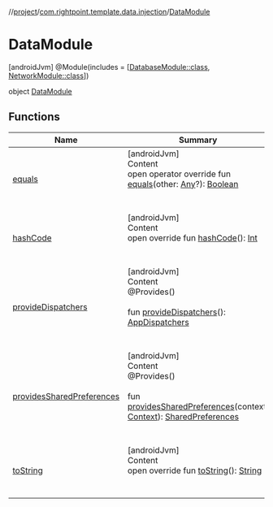 //[project](../../index.md)/[com.rightpoint.template.data.injection](../index.md)/[DataModule](index.md)



# DataModule
[androidJvm] @Module(includes = [[DatabaseModule::class](../../com.rightpoint.template.cache.room/-database-module/index.md), [NetworkModule::class](../../com.rightpoint.template.remote/-network-module/index.md)])

object [DataModule](index.md)


## Functions

|  Name|  Summary|
|---|---|
| [equals](https://kotlinlang.org/api/latest/jvm/stdlib/kotlin/-any/equals.html)| [androidJvm]  <br>Content  <br>open operator override fun [equals](https://kotlinlang.org/api/latest/jvm/stdlib/kotlin/-any/equals.html)(other: [Any](https://kotlinlang.org/api/latest/jvm/stdlib/kotlin/-any/index.html)?): [Boolean](https://kotlinlang.org/api/latest/jvm/stdlib/kotlin/-boolean/index.html)  <br><br><br>
| [hashCode](https://kotlinlang.org/api/latest/jvm/stdlib/kotlin/-any/hash-code.html)| [androidJvm]  <br>Content  <br>open override fun [hashCode](https://kotlinlang.org/api/latest/jvm/stdlib/kotlin/-any/hash-code.html)(): [Int](https://kotlinlang.org/api/latest/jvm/stdlib/kotlin/-int/index.html)  <br><br><br>
| [provideDispatchers](provide-dispatchers.md)| [androidJvm]  <br>Content  <br>@Provides()  <br>  <br>fun [provideDispatchers](provide-dispatchers.md)(): [AppDispatchers](../../com.rightpoint.template.domain.dispatchers/-app-dispatchers/index.md)  <br><br><br>
| [providesSharedPreferences](provides-shared-preferences.md)| [androidJvm]  <br>Content  <br>@Provides()  <br>  <br>fun [providesSharedPreferences](provides-shared-preferences.md)(context: [Context](https://developer.android.com/reference/kotlin/android/content/Context.html)): [SharedPreferences](https://developer.android.com/reference/kotlin/android/content/SharedPreferences.html)  <br><br><br>
| [toString](https://kotlinlang.org/api/latest/jvm/stdlib/kotlin/-any/to-string.html)| [androidJvm]  <br>Content  <br>open override fun [toString](https://kotlinlang.org/api/latest/jvm/stdlib/kotlin/-any/to-string.html)(): [String](https://kotlinlang.org/api/latest/jvm/stdlib/kotlin/-string/index.html)  <br><br><br>
